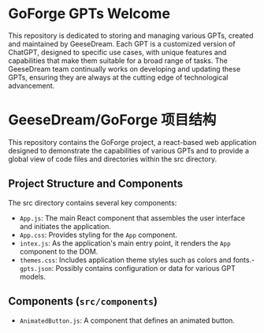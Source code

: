 # GoForge GPTs Welcome

This repository is dedicated to storing and managing various GPTs, created and maintained by GeeseDream. Each GPT is a customized version of ChatGPT, designed to specific use cases, with unique features and capabilities that make them suitable for a broad range of tasks. The GeeseDream team continually works on developing and updating these GPTs, ensuring they are always at the cutting edge of technological advancement.

# GeeseDream/GoForge 项目结构

This repository contains the GoForge project, a react-based web application designed to demonstrate the capabilities of various GPTs and to provide a global view of code files and directories within the src directory.

## Project Structure and Components

The src directory contains several key components:

- `App.js`: The main React component that assembles the user interface and initiates the application.
- `App.css`: Provides styling for the `App` component.
- `intex.js`: As the application's main entry point, it renders the `App` component to the DOM.
- `themes.css`: Includes application theme styles such as colors and fonts.- ``gpts.json``: Possibly contains configuration or data for various GPT models.

## Components (`src/components`)

- `AnimatedButton.js`: A component that defines an animated button.